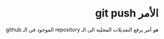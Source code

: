 <div dir="rtl">

# الأمر git push

 هو أمر يرفع التعديلات المحلية الى الـ repository 
الموجود في الـ github



 </div>
